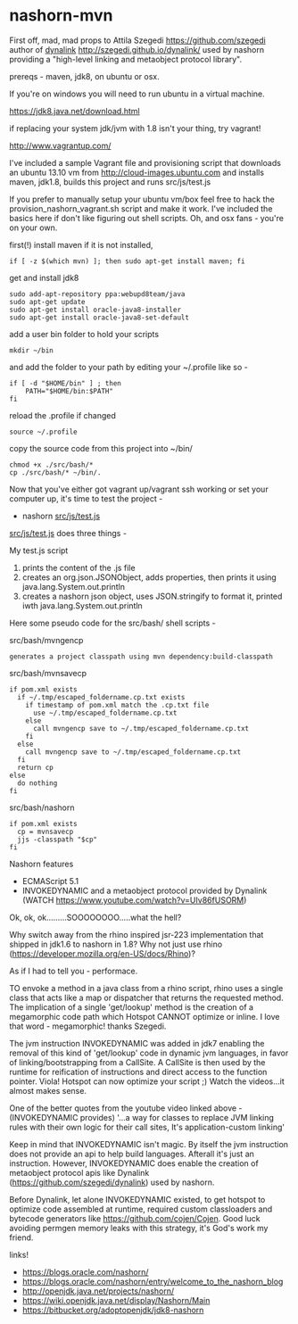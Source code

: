 nashorn-mvn
============

First off, mad, mad props to Attila Szegedi <https://github.com/szegedi> author of [dynalink](https://github.com/szegedi/dynalink) <http://szegedi.github.io/dynalink/> used by nashorn providing a "high-level linking and metaobject protocol library".

prereqs - maven, jdk8, on ubuntu or osx.  

If you're on windows you will need to run ubuntu in a virtual machine.

<https://jdk8.java.net/download.html>

if replacing your system jdk/jvm with 1.8 isn't your thing, try vagrant!

<http://www.vagrantup.com/>

I've included a sample Vagrant file and provisioning script that downloads an ubuntu 13.10 vm from <http://cloud-images.ubuntu.com> and installs maven, jdk1.8, builds this project and runs src/js/test.js

If you prefer to manually setup your ubuntu vm/box feel free to hack the provision_nashorn_vagrant.sh script and make it work. I've included the basics here if don't like figuring out shell scripts. Oh, and osx fans - you're on your own.

first(!) install maven if it is not installed, 

    if [ -z $(which mvn) ]; then sudo apt-get install maven; fi

get and install jdk8

    sudo add-apt-repository ppa:webupd8team/java
    sudo apt-get update
    sudo apt-get install oracle-java8-installer
    sudo apt-get install oracle-java8-set-default

add a user bin folder to hold your scripts

    mkdir ~/bin

and add the folder to your path by editing your ~/.profile like so - 

    if [ -d "$HOME/bin" ] ; then
        PATH="$HOME/bin:$PATH"
    fi

reload the .profile if changed

    source ~/.profile

copy the source code from this project into ~/bin/

    chmod +x ./src/bash/*
    cp ./src/bash/* ~/bin/.


Now that you've either got vagrant up/vagrant ssh working or set your computer up, it's time to test the project -

* nashorn [src/js/test.js](https://github.com/patarleth/nashorn-mvn/blob/master/src/js/test.js)

[src/js/test.js](https://github.com/patarleth/nashorn-mvn/blob/master/src/js/test.js) does three things -

My test.js script

1. prints the content of the .js file
2. creates an org.json.JSONObject, adds properties, then prints it using java.lang.System.out.println
3. creates a nashorn json object, uses JSON.stringify to format it, printed iwth java.lang.System.out.println
    
Here some pseudo code for the src/bash/ shell scripts -

src/bash/mvngencp

    generates a project classpath using mvn dependency:build-classpath

src/bash/mvnsavecp

    if pom.xml exists
      if ~/.tmp/escaped_foldername.cp.txt exists
        if timestamp of pom.xml match the .cp.txt file 
          use ~/.tmp/escaped_foldername.cp.txt
        else
          call mvngencp save to ~/.tmp/escaped_foldername.cp.txt
        fi
      else
        call mvngencp save to ~/.tmp/escaped_foldername.cp.txt
      fi
      return cp
    else
      do nothing
    fi      

src/bash/nashorn

    if pom.xml exists
      cp = mvnsavecp
      jjs -classpath "$cp"
    fi

Nashorn features

* ECMAScript 5.1
* INVOKEDYNAMIC and a metaobject protocol provided by Dynalink (WATCH https://www.youtube.com/watch?v=UIv86fUSORM)

Ok, ok, ok.........SOOOOOOOO.....what the hell?

Why switch away from the rhino inspired jsr-223 implementation that shipped in jdk1.6 to nashorn in 1.8? Why not just use rhino (<https://developer.mozilla.org/en-US/docs/Rhino>)?

As if I had to tell you - performace. 

TO envoke a method in a java class from a rhino script, rhino uses a single class that acts like a map or dispatcher that returns the requested method.  The implication of a single 'get/lookup' method is the creation of a megamorphic code path which Hotspot CANNOT optimize or inline. I love that word - megamorphic! thanks Szegedi.

The jvm instruction INVOKEDYNAMIC was added in jdk7 enabling the removal of this kind of 'get/lookup' code in dynamic jvm languages, in favor of linking/bootstrapping from a CallSite.  A CallSite is then used by the runtime for reification of instructions and direct access to the function pointer. Viola! Hotspot can now optimize your script ;)  Watch the videos...it almost makes sense.

One of the better quotes from the youtube video linked above - (INVOKEDYNAMIC provides) '...a way for classes to replace JVM linking rules with their own logic for their call sites, It's application-custom linking'

Keep in mind that INVOKEDYNAMIC isn't magic. By itself the jvm instruction does not provide an api to help build languages. Afterall it's just an instruction.  However, INVOKEDYNAMIC does enable the creation of metaobject protocol apis like Dynalink (https://github.com/szegedi/dynalink) used by nashorn.

Before Dynalink, let alone INVOKEDYNAMIC existed, to get hotspot to optimize code assembled at runtime, required custom classloaders and bytecode generators like <https://github.com/cojen/Cojen>. Good luck avoiding permgen memory leaks with this strategy, it's God's work my friend.

links!

* <https://blogs.oracle.com/nashorn/>
* <https://blogs.oracle.com/nashorn/entry/welcome_to_the_nashorn_blog>
* <http://openjdk.java.net/projects/nashorn/>
* <https://wiki.openjdk.java.net/display/Nashorn/Main>
* <https://bitbucket.org/adoptopenjdk/jdk8-nashorn>
